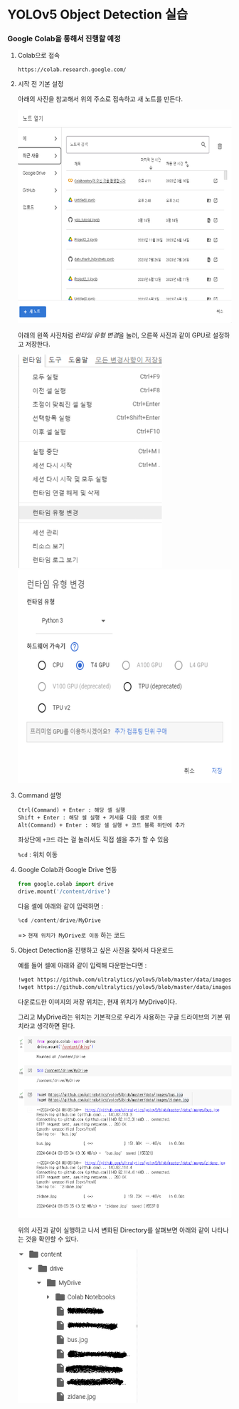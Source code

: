 # YOLOv5 Object Detection 실습

### Google Colab을 통해서 진행할 예정
1. Colab으로 접속
    ```
    https://colab.research.google.com/
    ```

2. 시작 전 기본 설정

    아래의 사진을 참고해서 위의 주소로 접속하고 새 노트를 만든다.

    <img src="./config/new_note.png" height="480">
    
    아래의 왼쪽 사진처럼 *런타임 유형 변경*을 눌러, 오른쪽 사진과 같이 GPU로 설정하고 저장한다.

    <img src="./config/runtime_change.png" height="480"> <img src="./config/runtime_gpu.png" height="480">

3. Command 설명

    ```
    Ctrl(Command) + Enter : 해당 셀 실행
    Shift + Enter : 해당 셀 실행 + 커서를 다음 셀로 이동
    Alt(Command) + Enter : 해당 셀 실행 + 코드 블록 하단에 추가
    ```
    좌상단에 `+코드` 라는 걸 눌러서도 직접 셀을 추가 할 수 있음

    `%cd` : 위치 이동

4. Google Colab과 Google Drive 연동
    
    ```python
    from google.colab import drive
    drive.mount('/content/drive')
    ```
    다음 셀에 아래와 같이 입력하면 :
    ```python
    %cd /content/drive/MyDrive
    ```
    => `현재 위치가 MyDrive로 이동` 하는 코드

4. Object Detection을 진행하고 싶은 사진을 찾아서 다운로드
    
    예를 들어 셀에 아래와 같이 입력해 다운받는다면 :
    ```bash
    !wget https://github.com/ultralytics/yolov5/blob/master/data/images/bus.jpg
    !wget https://github.com/ultralytics/yolov5/blob/master/data/images/zidane.jpg
    ```
    다운로드한 이미지의 저장 위치는, 현재 위치가 MyDrive이다.

    그리고 MyDrive라는 위치는 기본적으로 우리가 사용하는 구글 드라이브의 기본 위치라고 생각하면 된다.

    <img src="./config/cell_1.png">

    위의 사진과 같이 실행하고 나서 변화된 Directory를 살펴보면 아래와 같이 나타나는 것을 확인할 수 있다.

    <img src="./config/content_configuration.png">